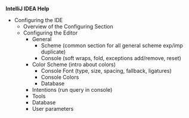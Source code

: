**IntelliJ IDEA Help**

 - Configuring the IDE
	 - Overview of the Configuring Section 
	 - Configuring the Editor 
		 - General
			 - Scheme (common section for all general scheme exp/imp duplicate)
			 - Console (soft wraps, fold, exceptions add/remove, reset)
		 - Color Scheme (intro about colors)
			 - Console Font (type, size, spacing, fallback, ligatures)
			 - Console Colors
			 - Database
		- Intentions (run query in console) 
		- Tools   
		- Database    
		- User parameters
